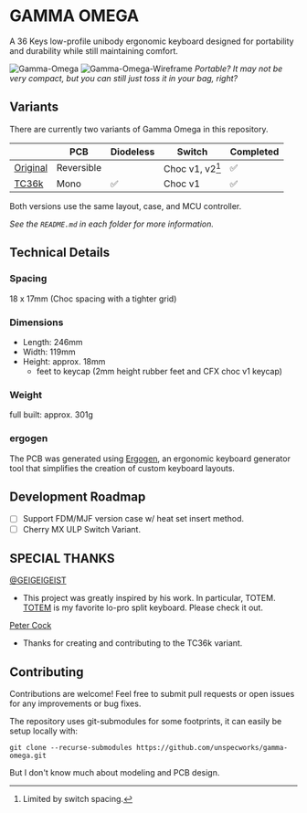 # GAMMA OMEGA

A 36 Keys low-profile unibody ergonomic keyboard designed for portability and durability while still maintaining comfort.

![Gamma-Omega](images/gamma.jpg)
![Gamma-Omega-Wireframe](images/wireframe.png)
*Portable? It may not be very compact, but you can still just toss it in your bag, right?*

## Variants
There are currently two variants of Gamma Omega in this repository.

|   | PCB | Diodeless | Switch | Completed |
|-|-|-|-|-|
| [Original](/original/) | Reversible |  | Choc v1, v2[^1] | :white_check_mark: | 
| [TC36k](/tc36k/) | Mono | :white_check_mark: | Choc v1 | :white_check_mark: |

[^1]: Limited by switch spacing.

Both versions use the same layout, case, and MCU controller.

_See the `README.md` in each folder for more information._

## Technical Details

### Spacing

18 x 17mm (Choc spacing with a tighter grid)

### Dimensions

 - Length: 246mm
 -  Width: 119mm
 - Height: approx. 18mm 
   - feet to keycap (2mm height rubber feet and CFX choc v1 keycap)

### Weight

full built: approx. 301g

### ergogen

The PCB was generated using [Ergogen](https://github.com/ergogen/ergogen), an ergonomic keyboard generator tool that simplifies the creation of custom keyboard layouts.

## Development Roadmap

- [ ] Support FDM/MJF version case w/ heat set insert method.
- [ ] Cherry MX ULP Switch Variant.

## SPECIAL THANKS 

[@GEIGEIGEIST](https://github.com/GEIGEIGEIST)
- This project was greatly inspired by his work. In particular, TOTEM. [TOTEM](https://github.com/GEIGEIGEIST/totem) is my favorite lo-pro split keyboard. Please check it out.​​​​​​​​​​​​​​​​

[Peter Cock](https://github.com/peterjc)
- Thanks for creating and contributing to the TC36k variant.

## Contributing

Contributions are welcome! Feel free to submit pull requests or open issues for any improvements or bug fixes.

The repository uses git-submodules for some footprints, it can easily be setup locally with:

```console
git clone --recurse-submodules https://github.com/unspecworks/gamma-omega.git
```

But I don't know much about modeling and PCB design.

